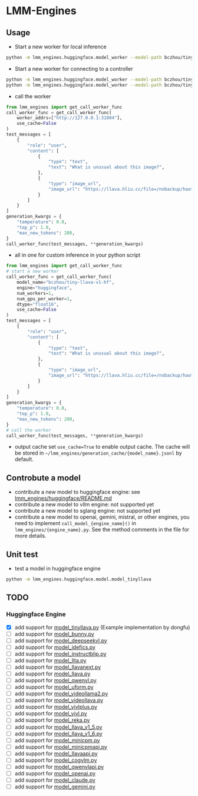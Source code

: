 # LMM-Engines

## Usage

- Start a new worker for local inference
```bash
python -m lmm_engines.huggingface.model_worker --model-path bczhou/tiny-llava-v1-hf --port 31004 --worker http://127.0.0.1:31004 --host=127.0.0.1 --no-register
```

- Start a new worker for connecting to a controller
```bash
python -m lmm_engines.huggingface.model_worker --model-path bczhou/tiny-llava-v1-hf --controller {controller_address} --port 31004 --worker http://127.0.0.1:31004 --host=127.0.0.1
python -m lmm_engines.huggingface.model_worker --model-path bczhou/tiny-llava-v1-hf --controller http://127.0.0.1:21002 --port 31004 --worker http://127.0.0.1:31004 --host=127.0.0.1
```


- call the worker
```python
from lmm_engines import get_call_worker_func
call_worker_func = get_call_worker_func(
    worker_addrs=["http://127.0.0.1:31004"],
    use_cache=False
)
test_messages = [
    {
        "role": "user",
        "content": [
            {
                "type": "text",
                "text": "What is unusual about this image?",
            },
            {
                "type": "image_url",
                "image_url": "https://llava.hliu.cc/file=/nobackup/haotian/tmp/gradio/ca10383cc943e99941ecffdc4d34c51afb2da472/extreme_ironing.jpg"
            }
        ]
    }
]
generation_kwargs = {
    "temperature": 0.0,
    "top_p": 1.0,
    "max_new_tokens": 200,
}
call_worker_func(test_messages, **generation_kwargs)
```

- all in one for custom inference in your python script
```python
from lmm_engines import get_call_worker_func
# start a new worker
call_worker_func = get_call_worker_func(
    model_name="bczhou/tiny-llava-v1-hf",
    engine="huggingface",
    num_workers=1,
    num_gpu_per_worker=1,
    dtype="float16",
    use_cache=False
)
test_messages = [
    {
        "role": "user",
        "content": [
            {
                "type": "text",
                "text": "What is unusual about this image?",
            },
            {
                "type": "image_url",
                "image_url": "https://llava.hliu.cc/file=/nobackup/haotian/tmp/gradio/ca10383cc943e99941ecffdc4d34c51afb2da472/extreme_ironing.jpg"
            }
        ]
    }
]
generation_kwargs = {
    "temperature": 0.0,
    "top_p": 1.0,
    "max_new_tokens": 200,
}
# call the worker
call_worker_func(test_messages, **generation_kwargs)
```

- output cache
set `use_cache=True` to enable output cache. The cache will be stored in `~/lmm_engines/generation_cache/{model_name}.jsonl` by default.


## Controbute a model

- contribute a new model to huggingface engine: see [lmm_engines/huggingface/README.md](./lmm_engines/huggingface/README.md)
- contribute a new model to vllm engine: not supported yet
- contribute a new model to sglang engine: not supported yet
- contribute a new model to openai, gemini, mistral, or other engines, you need to implement `call_model_{engine_name}()` in `lmm_engines/{engine_name}.py`. See the method comments in the file for more details.

## Unit test

- test a model in huggingface engine
```bash
python -m lmm_engines.huggingface.model.model_tinyllava
```

## TODO
### Huggingface Engine
- [x] add support for [model_tinyllava.py](./lmm_engines/huggingface/model/model_tinyllava.py) (Example implementation by dongfu)
- [ ] add support for [model_bunny.py](./lmm_engines/huggingface/model/model_bunny)
- [ ] add support for [model_deepseekvl.py](./lmm_engines/huggingface/model/model_deepseekvl)
- [ ] add support for [model_idefics.py](./lmm_engines/huggingface/model/model_idefics)
- [ ] add support for [model_instructblip.py](./lmm_engines/huggingface/model/model_instructblip)
- [ ] add support for [model_lita.py](./lmm_engines/huggingface/model/model_lita)
- [ ] add support for [model_llavanext.py](./lmm_engines/huggingface/model/model_llavanext)
- [ ] add support for [model_llava.py](./lmm_engines/huggingface/model/model_llava)
- [ ] add support for [model_qwenvl.py](./lmm_engines/huggingface/model/model_qwenvl)
- [ ] add support for [model_uform.py](./lmm_engines/huggingface/model/model_uform)
- [ ] add support for [model_videollama2.py](./lmm_engines/huggingface/model/model_videollama2)
- [ ] add support for [model_videollava.py](./lmm_engines/huggingface/model/model_videollava)
- [ ] add support for [model_yivlplus.py](./lmm_engines/huggingface/model/model_yivlplus)
- [ ] add support for [model_yivl.py](./lmm_engines/huggingface/model/model_yivl)
- [ ] add support for [model_reka.py](./lmm_engines/huggingface/model/model_reka)
- [ ] add support for [model_llava_v1_5.py](./lmm_engines/huggingface/model/model_llava_v1_5)
- [ ] add support for [model_llava_v1_6.py](./lmm_engines/huggingface/model/model_llava_v1_6)
- [ ] add support for [model_minicpm.py](./lmm_engines/huggingface/model/model_minicpm)
- [ ] add support for [model_minicpmapi.py](./lmm_engines/huggingface/model/model_minicpmapi)
- [ ] add support for [model_llavaapi.py](./lmm_engines/huggingface/model/model_llavaapi)
- [ ] add support for [model_cogvlm.py](./lmm_engines/huggingface/model/model_cogvlm)
- [ ] add support for [model_qwenvlapi.py](./lmm_engines/huggingface/model/model_qwenvlapi)
- [ ] add support for [model_openai.py](./lmm_engines/huggingface/model/model_openai)
- [ ] add support for [model_claude.py](./lmm_engines/huggingface/model/model_claude)
- [ ] add support for [model_gemini.py](./lmm_engines/huggingface/model/model_gemini)